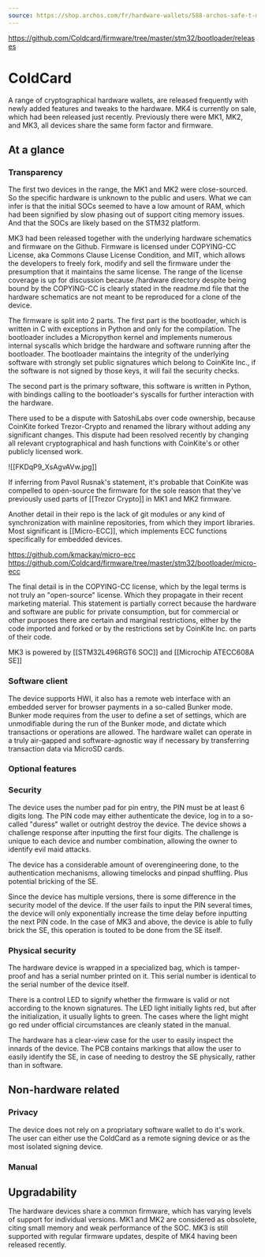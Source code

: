 ```yaml
---
source: https://shop.archos.com/fr/hardware-wallets/588-archos-safe-t-mini-0690590037069.html
---
```


https://github.com/Coldcard/firmware/tree/master/stm32/bootloader/releases

# ColdCard
A range of cryptographical hardware wallets, are released frequently with newly added features and tweaks to the hardware. MK4 is currently on sale, which had been released just recently. Previously there were MK1, MK2, and MK3, all devices share the same form factor and firmware.

## At a glance

### Transparency
The first two devices in the range, the MK1 and MK2 were close-sourced. So the specific hardware is unknown to the public and users. What we can infer is that the initial SOCs seemed to have a low amount of RAM, which had been signified by slow phasing out of support citing memory issues. And that the SOCs are likely based on the STM32 platform.

MK3 had been released together with the underlying hardware schematics and firmware on the Github. Firmware is licensed under COPYING-CC License, aka Commons Clause License Condition, and MIT, which allows the developers to freely fork, modify and sell the firmware under the presumption that it maintains the same license. The range of the license coverage is up for discussion because /hardware directory despite being bound by the COPYING-CC is clearly stated in the readme.md file that the hardware schematics are not meant to be reproduced for a clone of the device.

The firmware is split into 2 parts. The first part is the bootloader, which is written in C with exceptions in Python and only for the compilation. The bootloader includes a Micropython kernel and implements numerous internal syscalls which bridge the hardware and software running after the bootloader. The bootloader maintains the integrity of the underlying software with strongly set public signatures which belong to CoinKite Inc., if the software is not signed by those keys, it will fail the security checks.

The second part is the primary software, this software is written in Python, with bindings calling to the bootloader's syscalls for further interaction with the hardware.

There used to be a dispute with SatoshiLabs over code ownership, because CoinKite forked Trezor-Crypto and renamed the library without adding any significant changes. This dispute had been resolved recently by changing all relevant cryptographical and hash functions with CoinKite's or other publicly licensed work. 

![[FKDqP9_XsAgvAVw.jpg]]

If inferring from Pavol Rusnak's statement, it's probable that CoinKite was compelled to open-source the firmware for the sole reason that they've previously used parts of [[Trezor Crypto]] in MK1 and MK2 firmware.

Another detail in their repo is the lack of git modules or any kind of synchronization with mainline repositories, from which they import libraries. Most significant is [[Micro-ECC]], which implements ECC functions specifically for embedded devices. 

https://github.com/kmackay/micro-ecc
https://github.com/Coldcard/firmware/tree/master/stm32/bootloader/micro-ecc

The final detail is in the COPYING-CC license, which by the legal terms is not truly an "open-source" license. Which they propagate in their recent marketing material. This statement is partially correct because the hardware and software are public for private consumption, but for commercial or other purposes there are certain and marginal restrictions, either by the code imported and forked or by the restrictions set by CoinKite Inc. on parts of their code.

MK3 is powered by [[STM32L496RGT6 SOC]] and [[Microchip ATECC608A SE]]

### Software client
The device supports HWI, it also has a remote web interface with an embedded server for browser payments in a so-called Bunker mode.  Bunker mode requires from the user to define a set of settings, which are unmodifiable during the run of the Bunker mode, and dictate which transactions or operations are allowed. 
The hardware wallet can operate in a truly air-gapped and software-agnostic way if necessary by transferring transaction data via MicroSD cards.

### Optional features

### Security
The device uses the number pad for pin entry, the PIN must be at least 6 digits long. The PIN code may either authenticate the device, log in to a so-called "duress" wallet or outright destroy the device. The device shows a challenge response after inputting the first four digits. The challenge is unique to each device and number combination, allowing the owner to identify evil maid attacks. 

The device has a considerable amount of overengineering done, to the authentication mechanisms, allowing timelocks and pinpad shuffling. Plus potential bricking of the SE.

Since the device has multiple versions, there is some difference in the security model of the device. If the user fails to input the PIN several times, the device will only exponentially increase the time delay before inputting the next PIN code. In the case of MK3 and above, the device is able to fully brick the SE, this operation is touted to be done from the SE itself.

### Physical security
The hardware device is wrapped in a specialized bag, which is tamper-proof and has a serial number printed on it. This serial number is identical to the serial number of the device itself.

There is a control LED to signify whether the firmware is valid or not according to the known signatures. The LED light initially lights red, but after the initialization, it usually lights to green. The cases where the light might go red under official circumstances are cleanly stated in the manual.

The hardware has a clear-view case for the user to easily inspect the innards of the device. The PCB contains markings that allow the user to easily identify the SE, in case of needing to destroy the SE physically, rather than in software.

## Non-hardware related

### Privacy
The device does not rely on a propriatary software wallet to do it's work. The user can either use the ColdCard as a remote signing device or as the most isolated signing device.

### Manual


## Upgradability
The hardware devices share a common firmware, which has varying levels of support for individual versions. MK1 and MK2 are considered as obsolete, citing small memory and weak performance of the SOC.
MK3 is still supported with regular firmware updates, despite of MK4 having been released recently.